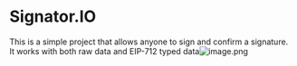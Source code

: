 # Signator.IO

This is a simple project that allows anyone to sign and confirm a signature. It works with both raw data and EIP-712 typed data![image.png](https://raw.githubusercontent.com/ByteAtATime/signatorio/refs/heads/main/assets/image.png)
